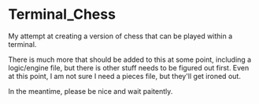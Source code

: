 # Terminal_Chess
My attempt at creating a version of chess that can be played within a terminal.

There is much more that should be added to this at some point, including a logic/engine file,
but there is other stuff needs to be figured out first. Even at this point, I am not sure I need
a pieces file, but they'll get ironed out.

In the meantime, please be nice and wait paitently. 
